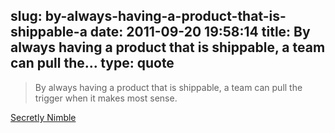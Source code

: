 slug: by-always-having-a-product-that-is-shippable-a
date: 2011-09-20 19:58:14
title: By always having a product that is shippable, a team can pull the...
type: quote
---

> By always having a product that is shippable, a team can pull the trigger when it makes most sense.

[Secretly Nimble](http://www.jasonosgood.com/secretly-nimble/)

